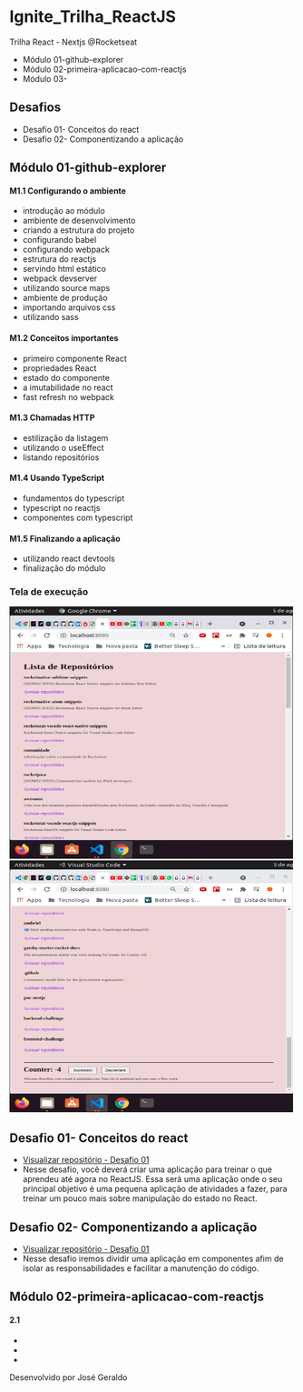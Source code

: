 # Ignite_Trilha_ReactJS

Trilha React - Nextjs @Rocketseat
- Módulo 01-github-explorer
- Módulo 02-primeira-aplicacao-com-reactjs
- Módulo 03-

## Desafios
- Desafio 01- Conceitos do react
- Desafio 02- Componentizando a aplicação

## Módulo 01-github-explorer
#### M1.1 Configurando o ambiente
- introdução ao módulo
- ambiente de desenvolvimento
- criando a estrutura do projeto
- configurando babel
- configurando webpack
- estrutura do reactjs
- servindo html estático
- webpack devserver
- utilizando source maps
- ambiente de produção
- importando arquivos css
- utilizando sass
#### M1.2 Conceitos importantes
- primeiro componente React
- propriedades React
- estado do componente
- a imutabilidade no react
- fast refresh no webpack
#### M1.3 Chamadas HTTP
- estilização da listagem
- utilizando o useEffect
- listando repositórios
#### M1.4 Usando TypeScript
- fundamentos do typescript
- typescript no reactjs
- componentes com typescript
#### M1.5 Finalizando a aplicação
- utilizando react devtools
- finalização do módulo
### Tela de execução
<img src="https://github.com/josegcmoraes/Ignite_Trilha_ReactJS/blob/main/01-github-explorer/execucao1.png" width="500" height="444">
<img src="https://github.com/josegcmoraes/Ignite_Trilha_ReactJS/blob/main/01-github-explorer/execucao2.png" width="500" height="443">

## Desafio 01- Conceitos do react
- [Visualizar repositório - Desafio 01](https://github.com/josegcmoraes/Ignite_Trilha_ReactJS_Desafio-01_ConceitosDoReact)
- Nesse desafio, você deverá criar uma aplicação para treinar o que aprendeu até agora no ReactJS. Essa será uma aplicação onde o seu principal objetivo é uma pequena aplicação de atividades a fazer, para treinar um pouco mais sobre manipulação do estado no React.
## Desafio 02- Componentizando a aplicação
- [Visualizar repositório - Desafio 01](https://github.com/josegcmoraes/Ignite_Trilha_ReactJS_Desafio-02_ComponentizacaoDaAplicacao)
- Nesse desafio iremos dividir uma aplicação em componentes afim de isolar as responsabilidades e facilitar a manutenção do código.

## Módulo 02-primeira-aplicacao-com-reactjs
#### 2.1
-
-
-


Desenvolvido por José Geraldo
